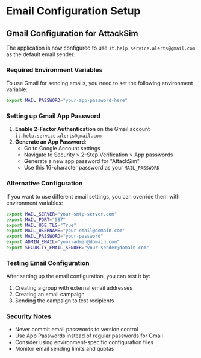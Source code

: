 # Email Configuration Setup

## Gmail Configuration for AttackSim

The application is now configured to use `it.help.service.alerts@gmail.com` as the default email sender.

### Required Environment Variables

To use Gmail for sending emails, you need to set the following environment variable:

```bash
export MAIL_PASSWORD="your-app-password-here"
```

### Setting up Gmail App Password

1. **Enable 2-Factor Authentication** on the Gmail account `it.help.service.alerts@gmail.com`
2. **Generate an App Password**:
   - Go to Google Account settings
   - Navigate to Security > 2-Step Verification > App passwords
   - Generate a new app password for "AttackSim"
   - Use this 16-character password as your `MAIL_PASSWORD`

### Alternative Configuration

If you want to use different email settings, you can override them with environment variables:

```bash
export MAIL_SERVER="your-smtp-server.com"
export MAIL_PORT="587"
export MAIL_USE_TLS="True"
export MAIL_USERNAME="your-email@domain.com"
export MAIL_PASSWORD="your-password"
export ADMIN_EMAIL="your-admin@domain.com"
export SECURITY_EMAIL_SENDER="your-sender@domain.com"
```

### Testing Email Configuration

After setting up the email configuration, you can test it by:

1. Creating a group with external email addresses
2. Creating an email campaign
3. Sending the campaign to test recipients

### Security Notes

- Never commit email passwords to version control
- Use App Passwords instead of regular passwords for Gmail
- Consider using environment-specific configuration files
- Monitor email sending limits and quotas 